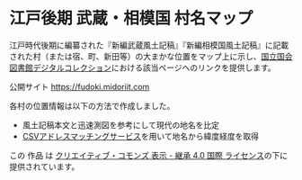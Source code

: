 # 江戸後期 武蔵・相模国 村名マップ
江戸時代後期に編纂された『新編武蔵風土記稿』『新編相模国風土記稿』に記載された村（または宿、町、新田等）の大まかな位置をマップ上に示し、[国立国会図書館デジタルコレクション](http://dl.ndl.go.jp/)における該当ページへのリンクを提供します。

公開サイト <https://fudoki.midoriit.com>

各村の位置情報は以下の方法で作成しました。
* 風土記稿本文と迅速測図を参考にして現代の地名を比定
* [CSVアドレスマッチングサービス](http://newspat.csis.u-tokyo.ac.jp/geocode/)を用いて地名から緯度経度を取得

この 作品 は [クリエイティブ・コモンズ 表示 - 継承 4.0 国際 ライセンス](http://creativecommons.org/licenses/by-sa/4.0/)の下に提供されています。

